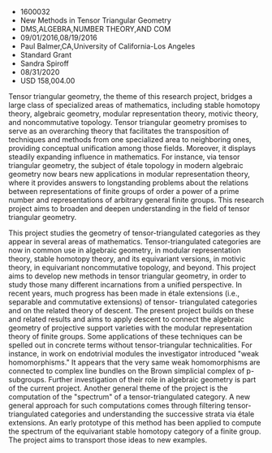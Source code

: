 
* 1600032
* New Methods in Tensor Triangular Geometry
* DMS,ALGEBRA,NUMBER THEORY,AND COM
* 09/01/2016,08/19/2016
* Paul Balmer,CA,University of California-Los Angeles
* Standard Grant
* Sandra Spiroff
* 08/31/2020
* USD 158,004.00

Tensor triangular geometry, the theme of this research project, bridges a large
class of specialized areas of mathematics, including stable homotopy theory,
algebraic geometry, modular representation theory, motivic theory, and
noncommutative topology. Tensor triangular geometry promises to serve as an
overarching theory that facilitates the transposition of techniques and methods
from one specialized area to neighboring ones, providing conceptual unification
among those fields. Moreover, it displays steadily expanding influence in
mathematics. For instance, via tensor triangular geometry, the subject of étale
topology in modern algebraic geometry now bears new applications in modular
representation theory, where it provides answers to longstanding problems about
the relations between representations of finite groups of order a power of a
prime number and representations of arbitrary general finite groups. This
research project aims to broaden and deepen understanding in the field of tensor
triangular geometry.

This project studies the geometry of tensor-triangulated categories as they
appear in several areas of mathematics. Tensor-triangulated categories are now
in common use in algebraic geometry, in modular representation theory, stable
homotopy theory, and its equivariant versions, in motivic theory, in equivariant
noncommutative topology, and beyond. This project aims to develop new methods in
tensor triangular geometry, in order to study those many different incarnations
from a unified perspective. In recent years, much progress has been made in
étale extensions (i.e., separable and commutative extensions) of tensor-
triangulated categories and on the related theory of descent. The present
project builds on these and related results and aims to apply descent to connect
the algebraic geometry of projective support varieties with the modular
representation theory of finite groups. Some applications of these techniques
can be spelled out in concrete terms without tensor-triangular technicalities.
For instance, in work on endotrivial modules the investigator introduced "weak
homomorphisms." It appears that the very same weak homomorphisms are connected
to complex line bundles on the Brown simplicial complex of p-subgroups. Further
investigation of their role in algebraic geometry is part of the current
project. Another general theme of the project is the computation of the
"spectrum" of a tensor-triangulated category. A new general approach for such
computations comes through filtering tensor-triangulated categories and
understanding the successive strata via étale extensions. An early prototype of
this method has been applied to compute the spectrum of the equivariant stable
homotopy category of a finite group. The project aims to transport those ideas
to new examples.
